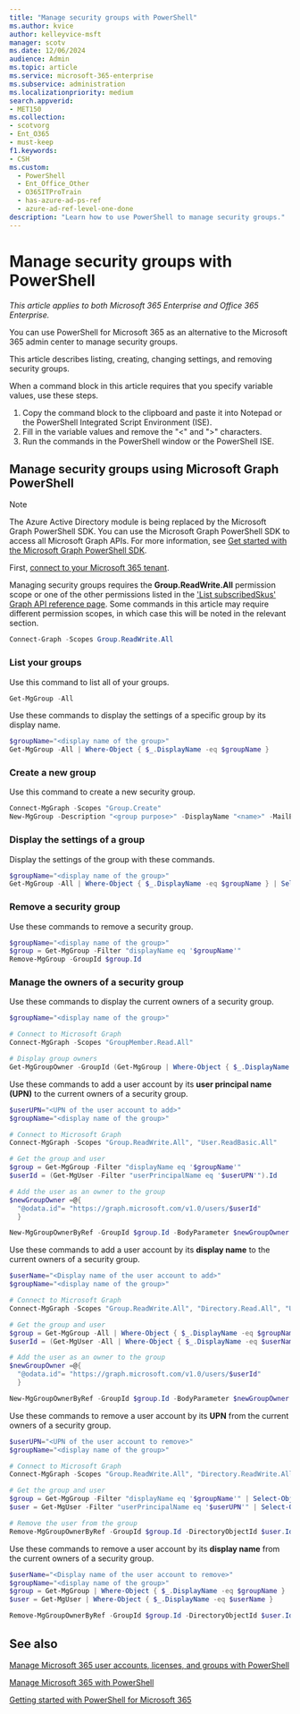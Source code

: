 ```yaml
---
title: "Manage security groups with PowerShell"
ms.author: kvice
author: kelleyvice-msft
manager: scotv
ms.date: 12/06/2024
audience: Admin
ms.topic: article
ms.service: microsoft-365-enterprise
ms.subservice: administration
ms.localizationpriority: medium
search.appverid:
- MET150
ms.collection: 
- scotvorg
- Ent_O365
- must-keep
f1.keywords:
- CSH
ms.custom:
  - PowerShell
  - Ent_Office_Other
  - O365ITProTrain
  - has-azure-ad-ps-ref
  - azure-ad-ref-level-one-done
description: "Learn how to use PowerShell to manage security groups."
---
```


# Manage security groups with PowerShell

*This article applies to both Microsoft 365 Enterprise and Office 365 Enterprise.*

You can use PowerShell for Microsoft 365 as an alternative to the Microsoft 365 admin center to manage security groups. 

This article describes listing, creating, changing settings, and removing security groups. 

When a command block in this article requires that you specify variable values, use these steps.

1. Copy the command block to the clipboard and paste it into Notepad or the PowerShell Integrated Script Environment (ISE).
2. Fill in the variable values and remove the "<" and ">" characters.
3. Run the commands in the PowerShell window or the PowerShell ISE.

## Manage security groups using Microsoft Graph PowerShell

>[!NOTE]
> The Azure Active Directory module is being replaced by the Microsoft Graph PowerShell SDK. You can use the Microsoft Graph PowerShell SDK to access all Microsoft Graph APIs. For more information, see [Get started with the Microsoft Graph PowerShell SDK](/powershell/microsoftgraph/get-started).

First, [connect to your Microsoft 365 tenant](connect-to-microsoft-365-powershell.md).

Managing security groups requires the **Group.ReadWrite.All** permission scope or one of the other permissions listed in the ['List subscribedSkus' Graph API reference page](/graph/api/subscribedsku-list). Some commands in this article may require different permission scopes, in which case this will be noted in the relevant section.

```powershell
Connect-Graph -Scopes Group.ReadWrite.All
```

### List your groups

Use this command to list all of your groups.

```powershell
Get-MgGroup -All
```

Use these commands to display the settings of a specific group by its display name.

```powershell
$groupName="<display name of the group>"
Get-MgGroup -All | Where-Object { $_.DisplayName -eq $groupName }
```

### Create a new group

Use this command to create a new security group.

```powershell
Connect-MgGraph -Scopes "Group.Create"
New-MgGroup -Description "<group purpose>" -DisplayName "<name>" -MailEnabled:$false -SecurityEnabled -MailNickname "<email name>"
```

### Display the settings of a group

Display the settings of the group with these commands.

```powershell
$groupName="<display name of the group>"
Get-MgGroup -All | Where-Object { $_.DisplayName -eq $groupName } | Select-Object *
```

### Remove a security group

Use these commands to remove a security group.

```powershell
$groupName="<display name of the group>"
$group = Get-MgGroup -Filter "displayName eq '$groupName'"
Remove-MgGroup -GroupId $group.Id
```

### Manage the owners of a security group

Use these commands to display the current owners of a security group.

```powershell
$groupName="<display name of the group>"

# Connect to Microsoft Graph
Connect-MgGraph -Scopes "GroupMember.Read.All"

# Display group owners
Get-MgGroupOwner -GroupId (Get-MgGroup | Where-Object { $_.DisplayName -eq $groupName }).Id
```

Use these commands to add a user account by its **user principal name (UPN)** to the current owners of a security group.

```powershell
$userUPN="<UPN of the user account to add>"
$groupName="<display name of the group>"

# Connect to Microsoft Graph
Connect-MgGraph -Scopes "Group.ReadWrite.All", "User.ReadBasic.All"

# Get the group and user
$group = Get-MgGroup -Filter "displayName eq '$groupName'"
$userId = (Get-MgUser -Filter "userPrincipalName eq '$userUPN'").Id

# Add the user as an owner to the group
$newGroupOwner =@{
  "@odata.id"= "https://graph.microsoft.com/v1.0/users/$userId"
  }

New-MgGroupOwnerByRef -GroupId $group.Id -BodyParameter $newGroupOwner
```

Use these commands to add a user account by its **display name** to the current owners of a security group.

```powershell
$userName="<Display name of the user account to add>"
$groupName="<display name of the group>"

# Connect to Microsoft Graph
Connect-MgGraph -Scopes "Group.ReadWrite.All", "Directory.Read.All", "User.ReadBasic.All"

# Get the group and user
$group = Get-MgGroup -All | Where-Object { $_.DisplayName -eq $groupName }
$userId = (Get-MgUser -All | Where-Object { $_.DisplayName -eq $userName }).Id

# Add the user as an owner to the group
$newGroupOwner =@{
  "@odata.id"= "https://graph.microsoft.com/v1.0/users/$userId"
  }

New-MgGroupOwnerByRef -GroupId $group.Id -BodyParameter $newGroupOwner
```

Use these commands to remove a user account by its **UPN** from the current owners of a security group.

```powershell
$userUPN="<UPN of the user account to remove>"
$groupName="<display name of the group>"

# Connect to Microsoft Graph
Connect-MgGraph -Scopes "Group.ReadWrite.All", "Directory.ReadWrite.All"

# Get the group and user
$group = Get-MgGroup -Filter "displayName eq '$groupName'" | Select-Object -First 1
$user = Get-MgUser -Filter "userPrincipalName eq '$userUPN'" | Select-Object -First 1

# Remove the user from the group
Remove-MgGroupOwnerByRef -GroupId $group.Id -DirectoryObjectId $user.Id
```

Use these commands to remove a user account by its **display name** from the current owners of a security group.

```powershell
$userName="<Display name of the user account to remove>"
$groupName="<display name of the group>"
$group = Get-MgGroup | Where-Object { $_.DisplayName -eq $groupName }
$user = Get-MgUser | Where-Object { $_.DisplayName -eq $userName }

Remove-MgGroupOwnerByRef -GroupId $group.Id -DirectoryObjectId $user.Id
```

## See also

[Manage Microsoft 365 user accounts, licenses, and groups with PowerShell](manage-user-accounts-and-licenses-with-microsoft-365-powershell.md)
  
[Manage Microsoft 365 with PowerShell](manage-microsoft-365-with-microsoft-365-powershell.md)
  
[Getting started with PowerShell for Microsoft 365](getting-started-with-microsoft-365-powershell.md)
